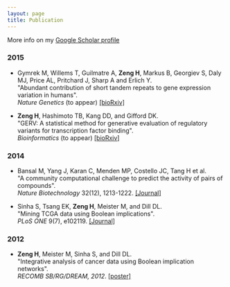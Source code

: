 ```yaml
---
layout: page
title: Publication
---
```

More info on my [Google Scholar profile](https://scholar.google.com/citations?user=5z2rh_oAAAAJ&hl=en)


### 2015
* Gymrek M, Willems T, Guilmatre A, **Zeng H**,  Markus B,  Georgiev S, Daly MJ, Price AL, Pritchard J,  Sharp A and Erlich Y.   
	"Abundant contribution of short tandem repeats to gene expression variation in humans".  
	_Nature Genetics_ (to appear)
	[[bioRxiv]](http://biorxiv.org/content/early/2015/04/02/017459)
	
* **Zeng H**, Hashimoto TB, Kang DD, and Gifford DK.  
	"GERV: A statistical method for generative evaluation of regulatory variants for transcription factor binding".  
	_Bioinformatics_ (to appear)
	[[bioRxiv]](http://biorxiv.org/content/early/2015/07/04/017392)

### 2014
* Bansal M, Yang J, Karan C, Menden MP, Costello JC, Tang H et al.  
	"A community computational challenge to predict the activity of pairs of compounds".   
	_Nature Biotechnology_ 32(12), 1213-1222. [[Journal]](http://www.nature.com/nbt/journal/v32/n12/full/nbt.3052.html)


* Sinha S, Tsang EK, **Zeng H**, Meister M, and Dill DL.   
	"Mining TCGA data using Boolean implications".  
	_PLoS ONE_ 9(7), e102119. [[Journal]](http://www.plosone.org/article/info%3Adoi%2F10.1371%2Fjournal.pone.0102119)

### 2012
* **Zeng H**, Meister M, Sinha S, and Dill DL.   
	"Integrative analysis of cancer data using Boolean implication networks".  
	_RECOMB SB/RG/DREAM, 2012_. [[poster]](http://www.mit.edu/~haoyangz/files/ugvrPoster.pdf)

